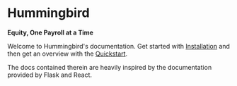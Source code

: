 # Hummingbird

**Equity, One Payroll at a Time**

Welcome to Hummingbird's documentation. Get started with [Installation](Quickstart/Installation) and then get an overview with the [Quickstart](Quickstart).

The docs contained therein are heavily inspired by the documentation provided by Flask and React.